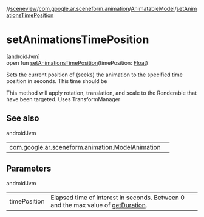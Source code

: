 //[sceneview](../../../index.md)/[com.google.ar.sceneform.animation](../index.md)/[AnimatableModel](index.md)/[setAnimationsTimePosition](set-animations-time-position.md)

# setAnimationsTimePosition

[androidJvm]\
open fun [setAnimationsTimePosition](set-animations-time-position.md)(timePosition: [Float](https://kotlinlang.org/api/latest/jvm/stdlib/kotlin/-float/index.html))

Sets the current position of (seeks) the animation to the specified time position in seconds. This time should be 

 This method will apply rotation, translation, and scale to the Renderable that have been targeted. Uses TransformManager

## See also

androidJvm

| | |
|---|---|
| [com.google.ar.sceneform.animation.ModelAnimation](../../../../sceneview/com.google.ar.sceneform.animation/-model-animation/get-duration.md) |  |

## Parameters

androidJvm

| | |
|---|---|
| timePosition | Elapsed time of interest in seconds. Between 0 and the max value of [getDuration](../../../../sceneview/com.google.ar.sceneform.animation/-model-animation/get-duration.md). |
